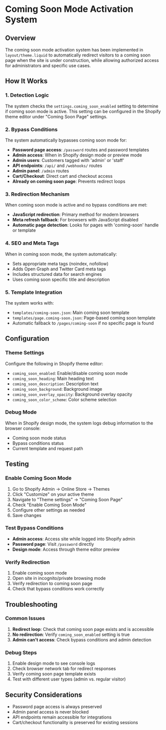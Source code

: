 # Coming Soon Mode Activation System

## Overview

The coming soon mode activation system has been implemented in `layout/theme.liquid` to automatically redirect visitors to a coming soon page when the site is under construction, while allowing authorized access for administrators and specific use cases.

## How It Works

### 1. Detection Logic

The system checks the `settings.coming_soon_enabled` setting to determine if coming soon mode is active. This setting can be configured in the Shopify theme editor under "Coming Soon Page" settings.

### 2. Bypass Conditions

The system automatically bypasses coming soon mode for:

- **Password page access**: `/password` routes and password templates
- **Admin access**: When in Shopify design mode or preview mode
- **Admin users**: Customers tagged with 'admin' or 'staff'
- **API endpoints**: `/api/` and `/webhooks/` routes
- **Admin panel**: `/admin` routes
- **Cart/Checkout**: Direct cart and checkout access
- **Already on coming soon page**: Prevents redirect loops

### 3. Redirection Mechanism

When coming soon mode is active and no bypass conditions are met:

- **JavaScript redirection**: Primary method for modern browsers
- **Meta refresh fallback**: For browsers with JavaScript disabled
- **Automatic page detection**: Looks for pages with 'coming-soon' handle or template

### 4. SEO and Meta Tags

When in coming soon mode, the system automatically:

- Sets appropriate meta tags (noindex, nofollow)
- Adds Open Graph and Twitter Card meta tags
- Includes structured data for search engines
- Uses coming soon specific title and description

### 5. Template Integration

The system works with:

- `templates/coming-soon.json`: Main coming soon template
- `templates/page.coming-soon.json`: Page-based coming soon template
- Automatic fallback to `/pages/coming-soon` if no specific page is found

## Configuration

### Theme Settings

Configure the following in Shopify theme editor:

- `coming_soon_enabled`: Enable/disable coming soon mode
- `coming_soon_heading`: Main heading text
- `coming_soon_description`: Description text
- `coming_soon_background`: Background image
- `coming_soon_overlay_opacity`: Background overlay opacity
- `coming_soon_color_scheme`: Color scheme selection

### Debug Mode

When in Shopify design mode, the system logs debug information to the browser console:

- Coming soon mode status
- Bypass conditions status
- Current template and request path

## Testing

### Enable Coming Soon Mode

1. Go to Shopify Admin → Online Store → Themes
2. Click "Customize" on your active theme
3. Navigate to "Theme settings" → "Coming Soon Page"
4. Check "Enable Coming Soon Mode"
5. Configure other settings as needed
6. Save changes

### Test Bypass Conditions

- **Admin access**: Access site while logged into Shopify admin
- **Password page**: Visit `/password` directly
- **Design mode**: Access through theme editor preview

### Verify Redirection

1. Enable coming soon mode
2. Open site in incognito/private browsing mode
3. Verify redirection to coming soon page
4. Check that bypass conditions work correctly

## Troubleshooting

### Common Issues

1. **Redirect loop**: Check that coming soon page exists and is accessible
2. **No redirection**: Verify `coming_soon_enabled` setting is true
3. **Admin can't access**: Check bypass conditions and admin detection

### Debug Steps

1. Enable design mode to see console logs
2. Check browser network tab for redirect responses
3. Verify coming soon page template exists
4. Test with different user types (admin vs. regular visitor)

## Security Considerations

- Password page access is always preserved
- Admin panel access is never blocked
- API endpoints remain accessible for integrations
- Cart/checkout functionality is preserved for existing sessions